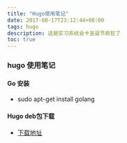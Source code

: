```yaml
---
title: "Hugo使用笔记"
date: 2017-08-17T23:12:44+08:00
tags: hugo
description: 这是实习系统会卡圣诞节疯狂了
toc: true
---
```



### hugo 使用笔记
#### Go 安装
* sudo apt-get install golang
#### Hugo deb包下载
* [下载地址](https://github.com/gohugoio/hugo/releases)
